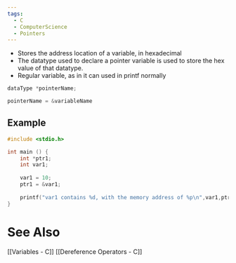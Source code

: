 ```yaml
---
tags:
  - C
  - ComputerScience
  - Pointers
---
```

- Stores the address location of a variable, in hexadecimal
- The datatype used to declare a pointer variable is used to store the hex value of that datatype.
- Regular variable, as in it can used in printf normally

``` c
dataType *pointerName;
```

```c
pointerName = &variableName
```
## Example
``` c 
#include <stdio.h>

int main () {
	int *ptr1;
	int var1;
	
	var1 = 10;
	ptr1 = &var1;
	
	printf("var1 contains %d, with the memory address of %p\n",var1,ptr1);
}
```

# See Also
[[Variables - C]]
[[Dereference Operators - C]]